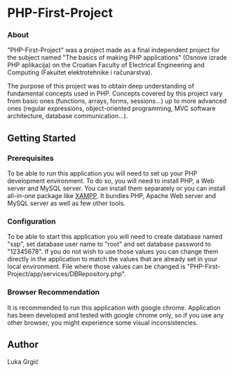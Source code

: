 # PHP-First-Project

### About

"PHP-First-Project" was a project made as a final independent project for the subject named "The basics of making PHP applications" (Osnove 
izrade PHP aplikacija) on the Croatian Faculty of Electrical Engineering and Computing (Fakultet elektrotehnike i računarstva).

The purpose of this project was to obtain deep understanding of fundamental concepts used in PHP. Concepts covered by this project
vary from basic ones (functions, arrays, forms, sessions...) up to more advanced ones (regular expressions, object-oriented programming,
MVC software architecture, database communication...). 

## Getting Started

### Prerequisites

To be able to run this application you will need to set up your PHP development environment. To do so, you will need to install PHP, 
a Web server and MySQL server. You can install them separately or you can install all-in-one package like 
[XAMPP](https://www.apachefriends.org/index.html). It bundles PHP, Apache Web server and MySQL server as well as few other tools. 

### Configuration

To be able to start this application you will need to create database named "ssp", set database user name to "root" and set database 
password to "12345678". If you do not wish to use those values you can change them directly in the application to match the values that
are already set in your local environment. File where those values can be changed is "PHP-First-Project/app/services/DBRepository.php".

### Browser Recommendation

It is recommended to run this application with google chrome. Application has been developed and tested with google chrome only,
so if you use any other browser, you might experience some visual inconsistencies.

## Author

Luka Grgić
